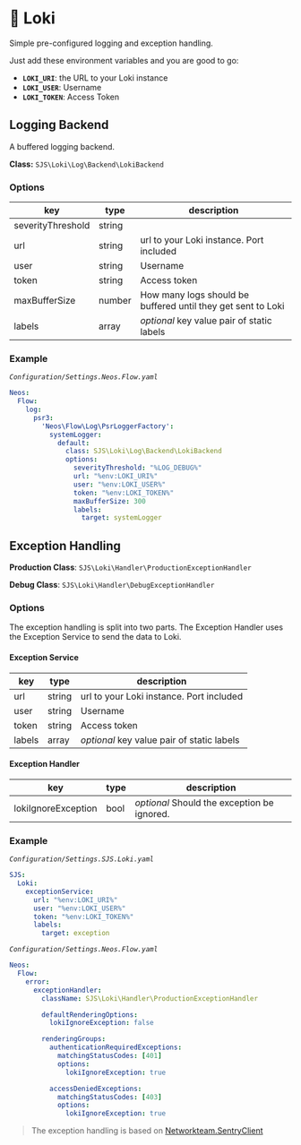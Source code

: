 # 🐍 Loki

Simple pre-configured logging and exception handling.

Just add these environment variables and you are good to go:

- **`LOKI_URI`**: the URL to your Loki instance
- **`LOKI_USER`**: Username
- **`LOKI_TOKEN`**: Access Token

## Logging Backend

A buffered logging backend.

**Class:** `SJS\Loki\Log\Backend\LokiBackend`

### Options

| key               | type   | description                                                  |
| ----------------- | ------ | ------------------------------------------------------------ |
| severityThreshold | string |                                                              |
| url               | string | url to your Loki instance. Port included                     |
| user              | string | Username                                                     |
| token             | string | Access token                                                 |
| maxBufferSize     | number | How many logs should be buffered until they get sent to Loki |
| labels            | array  | _optional_ key value pair of static labels                   |

### Example

*`Configuration/Settings.Neos.Flow.yaml`*

```yaml
Neos:
  Flow:
    log:
      psr3:
        'Neos\Flow\Log\PsrLoggerFactory':
          systemLogger:
            default:
              class: SJS\Loki\Log\Backend\LokiBackend
              options:
                severityThreshold: "%LOG_DEBUG%"
                url: "%env:LOKI_URI%"
                user: "%env:LOKI_USER%"
                token: "%env:LOKI_TOKEN%"
                maxBufferSize: 300
                labels:
                  target: systemLogger
```

## Exception Handling

**Production Class**: `SJS\Loki\Handler\ProductionExceptionHandler`

**Debug Class**: `SJS\Loki\Handler\DebugExceptionHandler`



### Options 

The exception handling is split into two parts. The Exception Handler uses the Exception Service to send the data to Loki. 

#### Exception Service

| key    | type   | description                                |
| ------ | ------ | ------------------------------------------ |
| url    | string | url to your Loki instance. Port included   |
| user   | string | Username                                   |
| token  | string | Access token                               |
| labels | array  | _optional_ key value pair of static labels |

#### Exception Handler

| key                 | type | description                                 |
| ------------------- | ---- | ------------------------------------------- |
| lokiIgnoreException | bool | _optional_ Should the exception be ignored. |

### Example

*`Configuration/Settings.SJS.Loki.yaml`*

```yaml
SJS:
  Loki:
    exceptionService:
      url: "%env:LOKI_URI%"
      user: "%env:LOKI_USER%"
      token: "%env:LOKI_TOKEN%"
      labels:
        target: exception
```



*`Configuration/Settings.Neos.Flow.yaml`*

```yaml
Neos:
  Flow:
    error:
      exceptionHandler:
        className: SJS\Loki\Handler\ProductionExceptionHandler

        defaultRenderingOptions:
          lokiIgnoreException: false

        renderingGroups:
          authenticationRequiredExceptions:
            matchingStatusCodes: [401]
            options:
              lokiIgnoreException: true

          accessDeniedExceptions:
            matchingStatusCodes: [403]
            options:
              lokiIgnoreException: true

```





> The exception handling is based on [Networkteam.SentryClient](https://github.com/networkteam/Networkteam.SentryClient)
